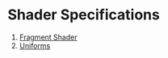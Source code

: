 # Shader Specifications

1. [Fragment Shader](https://github.com/wolfenrain/umbra/tree/main/docs/shader-specifications/1-overview.md)
2. [Uniforms](https://github.com/wolfenrain/umbra/tree/main/docs/shader-specifications/2-uniforms.md)
